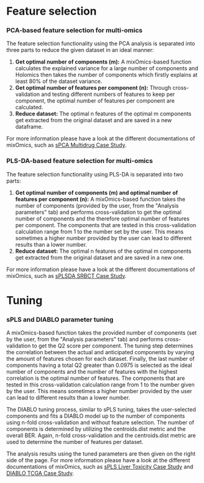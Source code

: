 # Feature selection 

### PCA-based feature selection for multi-omics
The feature selection functionality using the PCA analysis is separated into three parts to reduce the given dataset in an ideal manner:

<ol type="1">
  <li><b>Get optimal number of components (m):</b> A mixOmics-based function calculates the explained variance for a large number of components and Holomics then takes the number of components which firstly explains at least 80% of the dataset variance.</li>
  <li><b>Get optimal number of features per component (n):</b> Through cross-validation and testing different numbers of features to keep per component, the optimal number of features per component are calculated.</li>
  <li><b>Reduce dataset:</b> The optimal n features of the optimal m components get extracted from the original dataset and are saved in a new dataframe.</li>
</ol>

For more information please have a look at the different documentations of mixOmics, such as <a class='mixOmics-link' href="http://mixomics.org/case-studies/spca-multidrug-case-study/" rel="noreferrer noopener" target="_blank">sPCA Multidrug Case Study</a>.

### PLS-DA-based feature selection for multi-omics
The feature selection functionality using PLS-DA is separated into two parts:

<ol type="1">
  <li><b>Get optimal number of components (m) and optimal number of features per component (n):</b> A mixOmics-based function takes the number of components (provided by the user, from the "Analysis parameters" tab) and performs cross-validation to get the optimal number of components and the therefore optimal number of features per component. The components that are tested in this cross-validation calculation range from 1 to the number set by the user. This means sometimes a higher number provided by the user can lead to different results than a lower number.</li>
  <li><b>Reduce dataset:</b> The optimal n features of the optimal m components get extracted from the original dataset and are saved in a new one.</li>
</ol>

For more information please have a look at the different documentations of mixOmics, such as <a class='mixOmics-link' href="http://mixomics.org/case-studies/splsda-srbct-case-study/" rel="noreferrer noopener" target="_blank">sPLSDA SRBCT Case Study</a>.

# Tuning 
### sPLS and DIABLO parameter tuning
A mixOmics-based function takes the provided number of components (set by the user, from the "Analysis parameters" tab) and performs cross-validation to get the Q2 score per component. The tuning step determines the correlation between the actual and anticipated components by varying the amount of features chosen for each dataset. Finally, the last number of components having a total Q2 greater than 0.0975 is selected as the ideal number of components and the number of features with the highest correlation is the optimal number of features. The components that are tested in this cross-validation calculation range from 1 to the number given by the user. This means sometimes a higher number provided by the user can lead to different results than a lower number.

The DIABLO tuning process, similar to sPLS tuning, takes the user-selected components and fits a DIABLO model up to the number of components using n-fold cross-validation and without feature selection. The number of components is determined by utilizing the centroids.dist metric and the overall BER. Again, n-fold cross-validation and the centroids.dist metric are used to determine the number of features per dataset.

The analysis results using the tuned parameters are then given on the right side of the page.
For more information please have a look at the different documentations of mixOmics, such as <a class='mixOmics-link' href="http://mixomics.org/case-studies/spls-liver-toxicity-case-study/" rel="noreferrer noopener" target="_blank">sPLS Liver Toxicity Case Study</a> and 
<a class='mixOmics-link' href="http://mixomics.org/mixdiablo/diablo-tcga-case-study/" rel="noreferrer noopener" target="_blank">DIABLO TCGA Case Study</a>.
